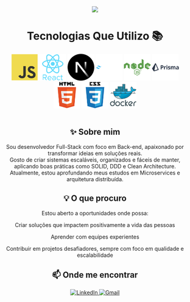 <div align="center">
  <img src="https://readme-typing-svg.herokuapp.com?font=Fira+Code&size=32&duration=3000&pause=1000&color=F70000&width=600&lines=Oi,+eu+sou+o+Lucas.;Desenvolvedor+Full+Stack"/>
</div>

<div align="center">
  <h1>Tecnologias Que Utilizo 📚</h1>
</div>

<div align="center">
  <img alt="JavaScript" height="70" width="70" src="https://github.com/devicons/devicon/blob/master/icons/javascript/javascript-original.svg"/>
  <img alt="React" height="70" width="70" src="https://github.com/devicons/devicon/blob/master/icons/react/react-original-wordmark.svg"/>
  <img alt="Next.js" height="70" width="70" src="https://github.com/devicons/devicon/blob/master/icons/nextjs/nextjs-original.svg"/>
  <img alt="TailwindCSS" height="70" width="70" src="https://github.com/devicons/devicon/blob/master/icons/tailwindcss/tailwindcss-original-wordmark.svg"/>
  <img alt="Node.js" height="70" width="70" src="https://github.com/devicons/devicon/blob/master/icons/nodejs/nodejs-plain-wordmark.svg"/>
  <img alt="Prisma" height="70" width="70" src="https://github.com/devicons/devicon/blob/master/icons/prisma/prisma-original-wordmark.svg"/>
  <img alt="HTML5" height="70" width="70" src="https://github.com/devicons/devicon/blob/master/icons/html5/html5-original-wordmark.svg"/>
  <img alt="CSS3" height="70" width="70" src="https://github.com/devicons/devicon/blob/master/icons/css3/css3-original-wordmark.svg"/>
  <img alt="Docker" height="70" width="70" src="https://github.com/devicons/devicon/blob/master/icons/docker/docker-original-wordmark.svg"/>
</div>
<br/>

<div align="center">
  <h2>✨ Sobre mim</h2>
  <p>
    Sou desenvolvedor Full-Stack com foco em Back-end, apaixonado por transformar ideias em soluções reais.<br/>
    Gosto de criar sistemas escaláveis, organizados e fáceis de manter, aplicando boas práticas como SOLID, DDD e Clean Architecture.<br/>
    Atualmente, estou aprofundando meus estudos em Microservices e arquitetura distribuída.
  </p>
</div>

<div align="center">
  <h2>💡 O que procuro</h2>
  <p>Estou aberto a oportunidades onde possa:</p>
  <p>Criar soluções que impactem positivamente a vida das pessoas</p>
  <p>Aprender com equipes experientes</p>
  <p>Contribuir em projetos desafiadores, sempre com foco em qualidade e escalabilidade</p>
</div>

<div align="center">
  <h2>📫 Onde me encontrar</h2>
  <a href="https://www.linkedin.com/in/lucas-navarro-a95595323/">
    <img src="https://img.shields.io/badge/LinkedIn-%230077B5?style=for-the-badge&logo=linkedin&logoColor=white" alt="LinkedIn"/>
  </a>
  <a href="mailto:lucasscquiavondev@gmail.com">
    <img src="https://img.shields.io/badge/Gmail-D14836?style=for-the-badge&logo=gmail&logoColor=white" alt="Gmail"/>
  </a>
</div>
